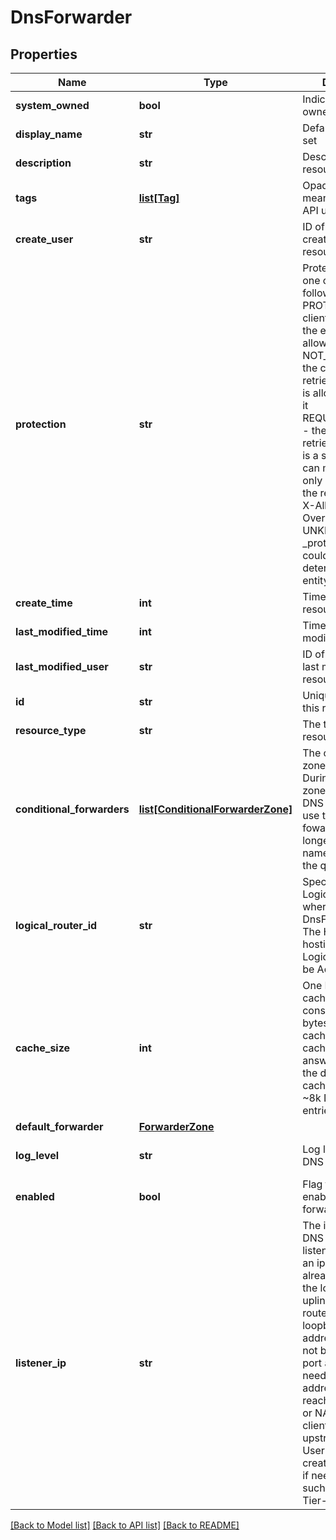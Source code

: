 # DnsForwarder

## Properties
Name | Type | Description | Notes
------------ | ------------- | ------------- | -------------
**system_owned** | **bool** | Indicates system owned resource | [optional] 
**display_name** | **str** | Defaults to ID if not set | [optional] 
**description** | **str** | Description of this resource | [optional] 
**tags** | [**list[Tag]**](Tag.md) | Opaque identifiers meaningful to the API user | [optional] 
**create_user** | **str** | ID of the user who created this resource | [optional] 
**protection** | **str** | Protection status is one of the following: PROTECTED - the client who retrieved the entity is not allowed             to modify it. NOT_PROTECTED - the client who retrieved the entity is allowed                 to modify it REQUIRE_OVERRIDE - the client who retrieved the entity is a super                    user and can modify it, but only when providing                    the request header X-Allow-Overwrite&#x3D;true. UNKNOWN - the _protection field could not be determined for this           entity.  | [optional] 
**create_time** | **int** | Timestamp of resource creation | [optional] 
**last_modified_time** | **int** | Timestamp of last modification | [optional] 
**last_modified_user** | **str** | ID of the user who last modified this resource | [optional] 
**id** | **str** | Unique identifier of this resource | [optional] 
**resource_type** | **str** | The type of this resource. | [optional] 
**conditional_forwarders** | [**list[ConditionalForwarderZone]**](ConditionalForwarderZone.md) | The conditional zone forwarders. During matching a zone forwarder, the DNS forwarder will use the conditional fowarder with the longest domain name that matches the query.  | [optional] 
**logical_router_id** | **str** | Specify the LogicalRouter where the DnsForwarder runs. The HA mode of the hosting LogicalRouter must be Active/Standby.  | 
**cache_size** | **int** | One DNS answer cache entry will consume ~120 bytes. Hence 1 KB cache size can cache ~8 DNS answer entries, and the default 1024 KB cache size can hold ~8k DNS answer entries.  | [optional] [default to 1024]
**default_forwarder** | [**ForwarderZone**](ForwarderZone.md) |  | 
**log_level** | **str** | Log level of the DNS forwarder | [optional] [default to 'INFO']
**enabled** | **bool** | Flag to enable/disable the forwarder | [optional] [default to True]
**listener_ip** | **str** | The ip address the DNS forwarder listens on. It can be an ip address already owned by the logical-router uplink port or router-link, or a loopback port ip address. But it can not be a downlink port address. User needs to ensure the address is reachable via router or NAT from both client VMs and upstream servers. User will need to create Firewall rules if needed to allow such traffic on a Tier-1 or Tier-0.  | 

[[Back to Model list]](../README.md#documentation-for-models) [[Back to API list]](../README.md#documentation-for-api-endpoints) [[Back to README]](../README.md)

